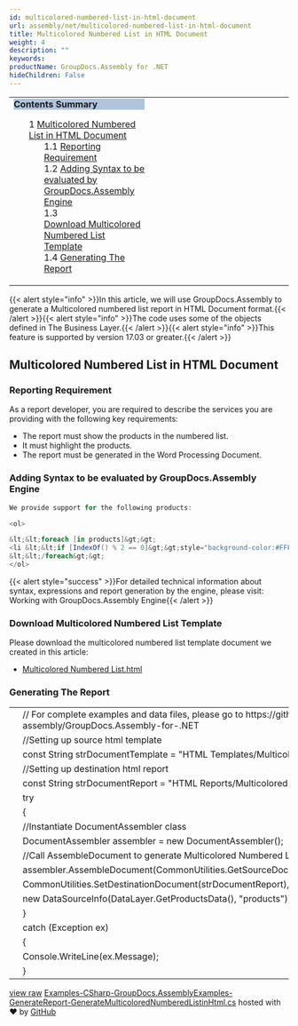 ```yaml
---
id: multicolored-numbered-list-in-html-document
url: assembly/net/multicolored-numbered-list-in-html-document
title: Multicolored Numbered List in HTML Document
weight: 4
description: ""
keywords: 
productName: GroupDocs.Assembly for .NET
hideChildren: False
---
```

<table class="sectionMacro" border="0" cellpadding="5" cellspacing="0" width="100%"><tbody><tr><td valign="top" width="50%"><div class="panel" style="border-top-width: 1px; border-right-width: 1px; border-bottom-width: 1px; border-left-width: 1px;"><div class="panelHeader" style="border-bottom-width: 1px; background-color: rgb(176, 196, 222);"><b>Contents Summary</b></div><div class="panelContent"><style type="text/css">div.rbtoc1590388623376 { padding-top: 0px; padding-right: 0px; padding-bottom: 0px; padding-left: 0px; }div.rbtoc1590388623376 ul { list-style-type: none; list-style-image: none; margin-left: 0px; }div.rbtoc1590388623376 li { margin-left: 0px; padding-left: 0px; }</style><div class="toc rbtoc1590388623376"><ul class="toc-indentation"><li><span class="TOCOutline">1</span> <a href="#MulticoloredNumberedListinHTMLDocument-MulticoloredNumberedListinHTMLDocument">Multicolored Numbered List in HTML Document</a><ul class="toc-indentation"><li><span class="TOCOutline">1.1</span> <a href="#MulticoloredNumberedListinHTMLDocument-ReportingRequirement">Reporting Requirement</a></li><li><span class="TOCOutline">1.2</span> <a href="#MulticoloredNumberedListinHTMLDocument-AddingSyntaxtobeevaluatedbyGroupDocs.AssemblyEngine">Adding Syntax to be evaluated by GroupDocs.Assembly Engine</a></li><li><span class="TOCOutline">1.3</span> <a href="#MulticoloredNumberedListinHTMLDocument-DownloadMulticoloredNumberedListTemplate">Download&nbsp;Multicolored Numbered List Template</a></li><li><span class="TOCOutline">1.4</span> <a href="#MulticoloredNumberedListinHTMLDocument-GeneratingTheReport">Generating The Report</a></li></ul></li></ul></div></div></div></td><td valign="top" width="15%">&nbsp;</td><td valign="top" width="35%">&nbsp;</td></tr></tbody></table>

{{< alert style="info" >}}In this article, we will use GroupDocs.Assembly to generate a Multicolored numbered list report in HTML Document format.{{< /alert >}}{{< alert style="info" >}}The code uses some of the objects defined in The Business Layer.{{< /alert >}}{{< alert style="info" >}}This feature is supported by version 17.03 or greater.{{< /alert >}}

## Multicolored Numbered List in HTML Document

### Reporting Requirement

As a report developer, you are required to describe the services you are providing with the following key requirements:

*   The report must show the products in the numbered list.
*   It must highlight the products.
*   The report must be generated in the Word Processing Document.

### Adding Syntax to be evaluated by GroupDocs.Assembly Engine

```csharp
We provide support for the following products:

<ol>

&lt;&lt;foreach [in products]&gt;&gt;
<li &lt;&lt;if [IndexOf() % 2 == 0]&gt;&gt;style="background-color:#FFF8DC"&lt;&lt;/if&gt;&gt;>&lt;&lt;[ProductName]&gt;&gt;</li>
&lt;&lt;/foreach&gt;&gt;
</ol>

```

{{< alert style="success" >}}For detailed technical information about syntax, expressions and report generation by the engine, please visit: Working with GroupDocs.Assembly Engine{{< /alert >}}

### Download Multicolored Numbered List Template

Please download the multicolored numbered list template document we created in this article:

*   [Multicolored Numbered List.html](https://github.com/groupdocs-assembly/GroupDocs.Assembly-for-.NET/blob/master/Examples/Data/Source/HTML%20Templates/Multicolored%20Numbered%20List.html?raw=true)

### Generating The Report

<table class="highlight tab-size js-file-line-container" data-tab-size="8" data-paste-markdown-skip=""><tbody><tr><td id="file-examples-csharp-groupdocs-assemblyexamples-generatereport-generatemulticolorednumberedlistinhtml-cs-L1" class="blob-num js-line-number" data-line-number="1"></td><td id="file-examples-csharp-groupdocs-assemblyexamples-generatereport-generatemulticolorednumberedlistinhtml-cs-LC1" class="blob-code blob-code-inner js-file-line"><span class="pl-c"><span class="pl-c">//</span> For complete examples and data files, please go to https://github.com/groupdocs-assembly/GroupDocs.Assembly-for-.NET</span></td></tr><tr><td id="file-examples-csharp-groupdocs-assemblyexamples-generatereport-generatemulticolorednumberedlistinhtml-cs-L2" class="blob-num js-line-number" data-line-number="2"></td><td id="file-examples-csharp-groupdocs-assemblyexamples-generatereport-generatemulticolorednumberedlistinhtml-cs-LC2" class="blob-code blob-code-inner js-file-line"><span class="pl-c"><span class="pl-c">//</span>Setting up source html template</span></td></tr><tr><td id="file-examples-csharp-groupdocs-assemblyexamples-generatereport-generatemulticolorednumberedlistinhtml-cs-L3" class="blob-num js-line-number" data-line-number="3"></td><td id="file-examples-csharp-groupdocs-assemblyexamples-generatereport-generatemulticolorednumberedlistinhtml-cs-LC3" class="blob-code blob-code-inner js-file-line"><span class="pl-k">const</span> <span class="pl-en">String</span> <span class="pl-smi">strDocumentTemplate</span> <span class="pl-k">=</span> <span class="pl-s"><span class="pl-pds">"</span>HTML Templates/Multicolored Numbered List.html<span class="pl-pds">"</span></span>;</td></tr><tr><td id="file-examples-csharp-groupdocs-assemblyexamples-generatereport-generatemulticolorednumberedlistinhtml-cs-L4" class="blob-num js-line-number" data-line-number="4"></td><td id="file-examples-csharp-groupdocs-assemblyexamples-generatereport-generatemulticolorednumberedlistinhtml-cs-LC4" class="blob-code blob-code-inner js-file-line"><span class="pl-c"><span class="pl-c">//</span>Setting up destination html report</span></td></tr><tr><td id="file-examples-csharp-groupdocs-assemblyexamples-generatereport-generatemulticolorednumberedlistinhtml-cs-L5" class="blob-num js-line-number" data-line-number="5"></td><td id="file-examples-csharp-groupdocs-assemblyexamples-generatereport-generatemulticolorednumberedlistinhtml-cs-LC5" class="blob-code blob-code-inner js-file-line"><span class="pl-k">const</span> <span class="pl-en">String</span> <span class="pl-smi">strDocumentReport</span> <span class="pl-k">=</span> <span class="pl-s"><span class="pl-pds">"</span>HTML Reports/Multicolored Numbered List Report.html<span class="pl-pds">"</span></span>;</td></tr><tr><td id="file-examples-csharp-groupdocs-assemblyexamples-generatereport-generatemulticolorednumberedlistinhtml-cs-L6" class="blob-num js-line-number" data-line-number="6"></td><td id="file-examples-csharp-groupdocs-assemblyexamples-generatereport-generatemulticolorednumberedlistinhtml-cs-LC6" class="blob-code blob-code-inner js-file-line"><span class="pl-k">try</span></td></tr><tr><td id="file-examples-csharp-groupdocs-assemblyexamples-generatereport-generatemulticolorednumberedlistinhtml-cs-L7" class="blob-num js-line-number" data-line-number="7"></td><td id="file-examples-csharp-groupdocs-assemblyexamples-generatereport-generatemulticolorednumberedlistinhtml-cs-LC7" class="blob-code blob-code-inner js-file-line">{</td></tr><tr><td id="file-examples-csharp-groupdocs-assemblyexamples-generatereport-generatemulticolorednumberedlistinhtml-cs-L8" class="blob-num js-line-number" data-line-number="8"></td><td id="file-examples-csharp-groupdocs-assemblyexamples-generatereport-generatemulticolorednumberedlistinhtml-cs-LC8" class="blob-code blob-code-inner js-file-line"><span class="pl-c"><span class="pl-c">//</span>Instantiate DocumentAssembler class</span></td></tr><tr><td id="file-examples-csharp-groupdocs-assemblyexamples-generatereport-generatemulticolorednumberedlistinhtml-cs-L9" class="blob-num js-line-number" data-line-number="9"></td><td id="file-examples-csharp-groupdocs-assemblyexamples-generatereport-generatemulticolorednumberedlistinhtml-cs-LC9" class="blob-code blob-code-inner js-file-line"><span class="pl-en">DocumentAssembler</span> <span class="pl-smi">assembler</span> <span class="pl-k">=</span> <span class="pl-k">new</span> <span class="pl-en">DocumentAssembler</span>();</td></tr><tr><td id="file-examples-csharp-groupdocs-assemblyexamples-generatereport-generatemulticolorednumberedlistinhtml-cs-L10" class="blob-num js-line-number" data-line-number="10"></td><td id="file-examples-csharp-groupdocs-assemblyexamples-generatereport-generatemulticolorednumberedlistinhtml-cs-LC10" class="blob-code blob-code-inner js-file-line"><span class="pl-c"><span class="pl-c">//</span>Call AssembleDocument to generate Multicolored Numbered List Report in html format</span></td></tr><tr><td id="file-examples-csharp-groupdocs-assemblyexamples-generatereport-generatemulticolorednumberedlistinhtml-cs-L11" class="blob-num js-line-number" data-line-number="11"></td><td id="file-examples-csharp-groupdocs-assemblyexamples-generatereport-generatemulticolorednumberedlistinhtml-cs-LC11" class="blob-code blob-code-inner js-file-line"><span class="pl-smi">assembler</span>.<span class="pl-en">AssembleDocument</span>(<span class="pl-smi">CommonUtilities</span>.<span class="pl-en">GetSourceDocument</span>(<span class="pl-smi">strDocumentTemplate</span>),</td></tr><tr><td id="file-examples-csharp-groupdocs-assemblyexamples-generatereport-generatemulticolorednumberedlistinhtml-cs-L12" class="blob-num js-line-number" data-line-number="12"></td><td id="file-examples-csharp-groupdocs-assemblyexamples-generatereport-generatemulticolorednumberedlistinhtml-cs-LC12" class="blob-code blob-code-inner js-file-line"><span class="pl-smi">CommonUtilities</span>.<span class="pl-en">SetDestinationDocument</span>(<span class="pl-smi">strDocumentReport</span>),</td></tr><tr><td id="file-examples-csharp-groupdocs-assemblyexamples-generatereport-generatemulticolorednumberedlistinhtml-cs-L13" class="blob-num js-line-number" data-line-number="13"></td><td id="file-examples-csharp-groupdocs-assemblyexamples-generatereport-generatemulticolorednumberedlistinhtml-cs-LC13" class="blob-code blob-code-inner js-file-line"><span class="pl-k">new</span> <span class="pl-en">DataSourceInfo</span>(<span class="pl-smi">DataLayer</span>.<span class="pl-en">GetProductsData</span>(), <span class="pl-s"><span class="pl-pds">"</span>products<span class="pl-pds">"</span></span>));</td></tr><tr><td id="file-examples-csharp-groupdocs-assemblyexamples-generatereport-generatemulticolorednumberedlistinhtml-cs-L14" class="blob-num js-line-number" data-line-number="14"></td><td id="file-examples-csharp-groupdocs-assemblyexamples-generatereport-generatemulticolorednumberedlistinhtml-cs-LC14" class="blob-code blob-code-inner js-file-line">}</td></tr><tr><td id="file-examples-csharp-groupdocs-assemblyexamples-generatereport-generatemulticolorednumberedlistinhtml-cs-L15" class="blob-num js-line-number" data-line-number="15"></td><td id="file-examples-csharp-groupdocs-assemblyexamples-generatereport-generatemulticolorednumberedlistinhtml-cs-LC15" class="blob-code blob-code-inner js-file-line"><span class="pl-k">catch</span> (<span class="pl-en">Exception</span> <span class="pl-smi">ex</span>)</td></tr><tr><td id="file-examples-csharp-groupdocs-assemblyexamples-generatereport-generatemulticolorednumberedlistinhtml-cs-L16" class="blob-num js-line-number" data-line-number="16"></td><td id="file-examples-csharp-groupdocs-assemblyexamples-generatereport-generatemulticolorednumberedlistinhtml-cs-LC16" class="blob-code blob-code-inner js-file-line">{</td></tr><tr><td id="file-examples-csharp-groupdocs-assemblyexamples-generatereport-generatemulticolorednumberedlistinhtml-cs-L17" class="blob-num js-line-number" data-line-number="17"></td><td id="file-examples-csharp-groupdocs-assemblyexamples-generatereport-generatemulticolorednumberedlistinhtml-cs-LC17" class="blob-code blob-code-inner js-file-line"><span class="pl-smi">Console</span>.<span class="pl-en">WriteLine</span>(<span class="pl-smi">ex</span>.<span class="pl-smi">Message</span>);</td></tr><tr><td id="file-examples-csharp-groupdocs-assemblyexamples-generatereport-generatemulticolorednumberedlistinhtml-cs-L18" class="blob-num js-line-number" data-line-number="18"></td><td id="file-examples-csharp-groupdocs-assemblyexamples-generatereport-generatemulticolorednumberedlistinhtml-cs-LC18" class="blob-code blob-code-inner js-file-line">}</td></tr></tbody></table>

[view raw](https://gist.github.com/GroupDocsGists/565c8c90f6d8cfe139534c6de81080cb/raw/2528700e3af9247ac71f45715f659448df0e3e91/Examples-CSharp-GroupDocs.AssemblyExamples-GenerateReport-GenerateMulticoloredNumberedListinHtml.cs) [Examples-CSharp-GroupDocs.AssemblyExamples-GenerateReport-GenerateMulticoloredNumberedListinHtml.cs](https://gist.github.com/GroupDocsGists/565c8c90f6d8cfe139534c6de81080cb#file-examples-csharp-groupdocs-assemblyexamples-generatereport-generatemulticolorednumberedlistinhtml-cs) hosted with ❤ by [GitHub](https://github.com)
